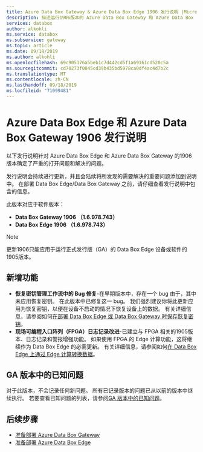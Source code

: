 ```yaml
---
title: Azure Data Box Gateway & Azure Data Box Edge 1906 发行说明 |Microsoft Docs
description: 描述运行1906版本的 Azure Data Box Gateway 和 Azure Data Box Edge 的关键打开问题和解决方法。
services: databox
author: alkohli
ms.service: databox
ms.subservice: gateway
ms.topic: article
ms.date: 09/18/2019
ms.author: alkohli
ms.openlocfilehash: 69c905176a5beb1c7d442cd5f1a69161cd520c5a
ms.sourcegitcommit: cd70273f0845cd39b435bd5978ca0df4ac4d7b2c
ms.translationtype: MT
ms.contentlocale: zh-CN
ms.lasthandoff: 09/18/2019
ms.locfileid: "71099481"
---
```

# <a name="azure-data-box-edge-and-azure-data-box-gateway-1906-release-notes"></a>Azure Data Box Edge 和 Azure Data Box Gateway 1906 发行说明

以下发行说明针对 Azure Data Box Edge 和 Azure Data Box Gateway 的1906版本确定了严重的打开问题和解决的问题。

发行说明会持续进行更新，并且会陆续将所发现的需要解决的重要问题添加到说明中。 在部署 Data Box Edge/Data Box Gateway 之前，请仔细查看发行说明中包含的信息。

此版本对应于软件版本：

- **Data Box Gateway 1906 （1.6.978.743）**
- **Data Box Edge 1906 （1.6.978.743）**

> [!NOTE]
> 更新1906只能应用于运行正式发行版（GA）的 Data Box Edge 设备或软件的1905版本。

## <a name="whats-new"></a>新增功能

- **恢复密钥管理工作流中的 Bug 修复**-在早期版本中，存在一个 bug 由于，其中未应用恢复密钥。 在此版本中已修复这一 bug。 我们强烈建议你将此更新应用为恢复密钥，以便在设备不启动的情况下恢复设备上的数据。 有关详细信息，请参阅如何[在部署 Data Box Edge 或 Data Box Gateway 时保存恢复密钥](data-box-edge-deploy-connect-setup-activate.md#set-up-and-activate-the-physical-device)。
- **现场可编程入口阵列（FPGA）日志记录改进**-已建立与 FPGA 相关的1905版本、日志记录和警报增强功能。 如果使用 FPGA 的 Edge 计算功能，这将继续作为 Data Box Edge 的必需更新。 有关详细信息，请参阅如何[在 Data Box Edge 上通过 Edge 计算转换数据](data-box-edge-deploy-configure-compute-advanced.md)。

## <a name="known-issues-in-ga-release"></a>GA 版本中的已知问题

对于此版本，不会记录任何新问题。 所有已记录版本的问题已从以前的版本中继续执行。 若要查看已知问题的列表，请参阅[GA 版本中的已知问题](data-box-gateway-release-notes.md#known-issues-in-ga-release)。


## <a name="next-steps"></a>后续步骤

- [准备部署 Azure Data Box Gateway](data-box-gateway-deploy-prep.md)
- [准备部署 Azure Data Box Edge](data-box-edge-deploy-prep.md)
